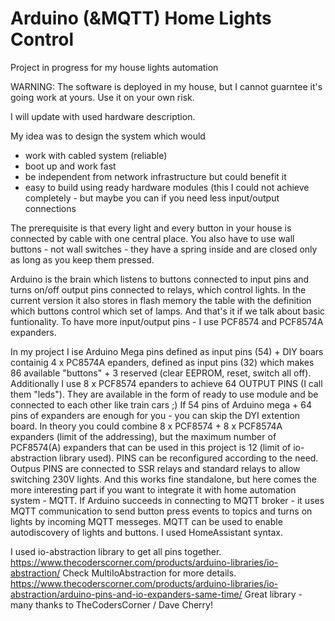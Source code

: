 # Arduino (&MQTT) Home Lights Control

Project in progress for my house lights automation

WARNING: The software is deployed in my house, but I cannot guarntee it's going work at yours. Use it on your own risk.

I will update with used hardware description.

My idea was to design the system which would 
- work with cabled system (reliable)
- boot up and work fast
- be independent from network infrastructure but could benefit it
- easy to build using ready hardware modules (this I could not achieve completely - but maybe you can if you need less input/output connections

The prerequisite is that every light and every button in your house is connected by cable with one central place. You also have to use wall buttons - not wall switches - they have a spring inside and are closed only as long as you keep them pressed.

Arduino is the brain which listens to buttons connected to input pins and turns on/off output pins connected to relays, which control lights. In the current version it also stores in flash memory the table with the definition which buttons control which set of lamps. And that's it if we talk about basic funtionality. 
To have more input/output pins - I use PCF8574 and PCF8574A expanders.

In my project I ise Arduino Mega pins defined as input pins (54) + DIY boars containig 4 x PC8574A epanders, defined as input pins (32) which makes 86 available "buttons" + 3 reserved (clear EEPROM, reset, switch all off).
Additionally I use 8 x PCF8574 epanders to achieve 64 OUTPUT PINS (I call them "leds"). They are available in the form of ready to use module and be connected to each other like train cars ;) 
If 54 pins of Arduino mega + 64 pins of expanders are enough for you - you can skip the DYI extention board.
In theory you could combine 8 x PCF8574 + 8 x PCF8574A expanders (limit of the addressing), but the maximum number of PCF8574(A) expanders that can be used in this project is 12 (limit of io-abstraction library used). 
PINS can be reconfigured according to the need. 
Outpus PINS are connected to SSR relays and standard relays to allow switching 230V lights.
And this works fine standalone, but here comes the more interesting part if you want to integrate it with home automation system - MQTT.
If Arduino succeeds in connecting to MQTT broker - it uses MQTT communication to send button press events to topics and turns on lights by incoming MQTT messeges.
MQTT can be used to enable autodiscovery of lights and buttons. I used HomeAssistant syntax.


I used io-abstraction library to get all pins together.
https://www.thecoderscorner.com/products/arduino-libraries/io-abstraction/
Check MultiIoAbstraction for more details.
https://www.thecoderscorner.com/products/arduino-libraries/io-abstraction/arduino-pins-and-io-expanders-same-time/
Great library - many thanks to TheCodersCorner / Dave Cherry!
